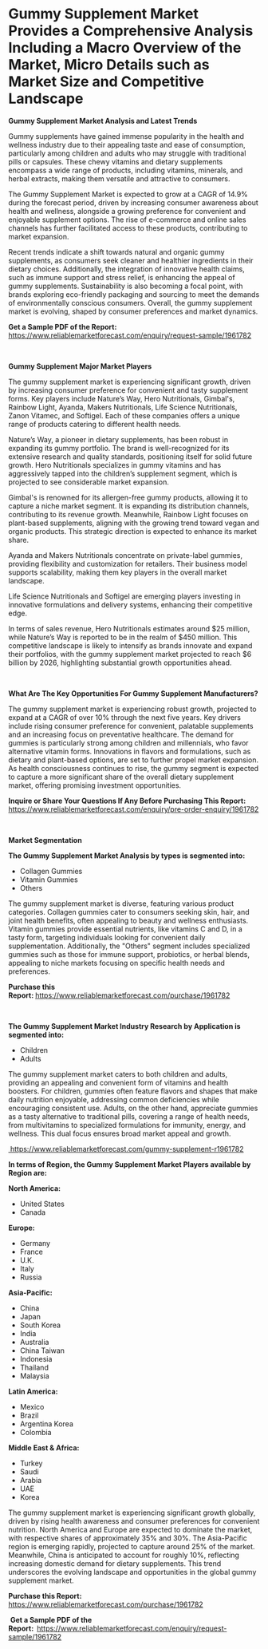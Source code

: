 <p><h1>Gummy Supplement Market Provides a Comprehensive Analysis Including a Macro Overview of the Market, Micro Details such as Market Size and Competitive Landscape</h1></p><p><strong>Gummy Supplement Market Analysis and Latest Trends</strong></p>
<p><p>Gummy supplements have gained immense popularity in the health and wellness industry due to their appealing taste and ease of consumption, particularly among children and adults who may struggle with traditional pills or capsules. These chewy vitamins and dietary supplements encompass a wide range of products, including vitamins, minerals, and herbal extracts, making them versatile and attractive to consumers.</p><p>The Gummy Supplement Market is expected to grow at a CAGR of 14.9% during the forecast period, driven by increasing consumer awareness about health and wellness, alongside a growing preference for convenient and enjoyable supplement options. The rise of e-commerce and online sales channels has further facilitated access to these products, contributing to market expansion.</p><p>Recent trends indicate a shift towards natural and organic gummy supplements, as consumers seek cleaner and healthier ingredients in their dietary choices. Additionally, the integration of innovative health claims, such as immune support and stress relief, is enhancing the appeal of gummy supplements. Sustainability is also becoming a focal point, with brands exploring eco-friendly packaging and sourcing to meet the demands of environmentally conscious consumers. Overall, the gummy supplement market is evolving, shaped by consumer preferences and market dynamics.</p></p>
<p><strong>Get a Sample PDF of the Report:&nbsp;</strong> <a href="https://www.reliablemarketforecast.com/enquiry/request-sample/1961782?utm_campaign=2796&utm_medium=2&utm_source=Github&utm_content=ia&utm_term=19042025&utm_id=gummy-supplement">https://www.reliablemarketforecast.com/enquiry/request-sample/1961782</a></p>
<p>&nbsp;</p>
<p><strong>Gummy Supplement Major Market Players</strong></p>
<p><p>The gummy supplement market is experiencing significant growth, driven by increasing consumer preference for convenient and tasty supplement forms. Key players include Nature’s Way, Hero Nutritionals, Gimbal's, Rainbow Light, Ayanda, Makers Nutritionals, Life Science Nutritionals, Zanon Vitamec, and Softigel. Each of these companies offers a unique range of products catering to different health needs.</p><p>Nature’s Way, a pioneer in dietary supplements, has been robust in expanding its gummy portfolio. The brand is well-recognized for its extensive research and quality standards, positioning itself for solid future growth. Hero Nutritionals specializes in gummy vitamins and has aggressively tapped into the children’s supplement segment, which is projected to see considerable market expansion.</p><p>Gimbal's is renowned for its allergen-free gummy products, allowing it to capture a niche market segment. It is expanding its distribution channels, contributing to its revenue growth. Meanwhile, Rainbow Light focuses on plant-based supplements, aligning with the growing trend toward vegan and organic products. This strategic direction is expected to enhance its market share.</p><p>Ayanda and Makers Nutritionals concentrate on private-label gummies, providing flexibility and customization for retailers. Their business model supports scalability, making them key players in the overall market landscape.</p><p>Life Science Nutritionals and Softigel are emerging players investing in innovative formulations and delivery systems, enhancing their competitive edge.</p><p>In terms of sales revenue, Hero Nutritionals estimates around $25 million, while Nature’s Way is reported to be in the realm of $450 million. This competitive landscape is likely to intensify as brands innovate and expand their portfolios, with the gummy supplement market projected to reach $6 billion by 2026, highlighting substantial growth opportunities ahead.</p></p>
<p>&nbsp;</p>
<p><strong>What Are The Key Opportunities For Gummy Supplement Manufacturers?</strong></p>
<p><p>The gummy supplement market is experiencing robust growth, projected to expand at a CAGR of over 10% through the next five years. Key drivers include rising consumer preference for convenient, palatable supplements and an increasing focus on preventative healthcare. The demand for gummies is particularly strong among children and millennials, who favor alternative vitamin forms. Innovations in flavors and formulations, such as dietary and plant-based options, are set to further propel market expansion. As health consciousness continues to rise, the gummy segment is expected to capture a more significant share of the overall dietary supplement market, offering promising investment opportunities.</p></p>
<p><strong>Inquire or Share Your Questions If Any Before Purchasing This Report:</strong> <a href="https://www.reliablemarketforecast.com/enquiry/pre-order-enquiry/1961782?utm_campaign=2796&utm_medium=2&utm_source=Github&utm_content=ia&utm_term=19042025&utm_id=gummy-supplement">https://www.reliablemarketforecast.com/enquiry/pre-order-enquiry/1961782</a></p>
<p>&nbsp;</p>
<p><strong>Market Segmentation</strong></p>
<p><strong>The Gummy Supplement Market Analysis by types is segmented into:</strong></p>
<p><ul><li>Collagen Gummies</li><li>Vitamin Gummies</li><li>Others</li></ul></p>
<p><p>The gummy supplement market is diverse, featuring various product categories. Collagen gummies cater to consumers seeking skin, hair, and joint health benefits, often appealing to beauty and wellness enthusiasts. Vitamin gummies provide essential nutrients, like vitamins C and D, in a tasty form, targeting individuals looking for convenient daily supplementation. Additionally, the "Others" segment includes specialized gummies such as those for immune support, probiotics, or herbal blends, appealing to niche markets focusing on specific health needs and preferences.</p></p>
<p><strong>Purchase this Report:&nbsp;</strong><a href="https://www.reliablemarketforecast.com/purchase/1961782?utm_campaign=2796&utm_medium=2&utm_source=Github&utm_content=ia&utm_term=19042025&utm_id=gummy-supplement">https://www.reliablemarketforecast.com/purchase/1961782</a></p>
<p>&nbsp;</p>
<p><strong>The Gummy Supplement Market Industry Research by Application is segmented into:</strong></p>
<p><ul><li>Children</li><li>Adults</li></ul></p>
<p><p>The gummy supplement market caters to both children and adults, providing an appealing and convenient form of vitamins and health boosters. For children, gummies often feature flavors and shapes that make daily nutrition enjoyable, addressing common deficiencies while encouraging consistent use. Adults, on the other hand, appreciate gummies as a tasty alternative to traditional pills, covering a range of health needs, from multivitamins to specialized formulations for immunity, energy, and wellness. This dual focus ensures broad market appeal and growth.</p></p>
<p><a href="https://www.reliablemarketforecast.com/gummy-supplement-r1961782?utm_campaign=2796&utm_medium=2&utm_source=Github&utm_content=ia&utm_term=19042025&utm_id=gummy-supplement">&nbsp;https://www.reliablemarketforecast.com/gummy-supplement-r1961782</a></p>
<p><strong>In terms of Region, the Gummy Supplement Market Players available by Region are:</strong></p>
<p>
    <p> <strong> North America: </strong>
        <ul>
            <li>United States</li>
            <li>Canada</li>
        </ul>
        </p> 
    <p> <strong> Europe: </strong>
        <ul>
            <li>Germany</li>
            <li>France</li>
            <li>U.K.</li>
            <li>Italy</li>
            <li>Russia</li>
        </ul>
        </p> 
    <p> <strong> Asia-Pacific: </strong>
        <ul>
            <li>China</li>
            <li>Japan</li>
            <li>South Korea</li>
            <li>India</li>
            <li>Australia</li>
            <li>China Taiwan</li>
            <li>Indonesia</li>
            <li>Thailand</li>
            <li>Malaysia</li>
        </ul>
        </p> 
    <p> <strong> Latin America: </strong>
        <ul>
            <li>Mexico</li>
            <li>Brazil</li>
            <li>Argentina Korea</li>
            <li>Colombia</li>
        </ul>
        </p> 
    <p> <strong> Middle East & Africa: </strong>
        <ul>
            <li>Turkey</li>
            <li>Saudi</li>
            <li>Arabia</li>
            <li>UAE</li>
            <li>Korea</li>
        </ul>
    </p>
    </p>
<p><p>The gummy supplement market is experiencing significant growth globally, driven by rising health awareness and consumer preferences for convenient nutrition. North America and Europe are expected to dominate the market, with respective shares of approximately 35% and 30%. The Asia-Pacific region is emerging rapidly, projected to capture around 25% of the market. Meanwhile, China is anticipated to account for roughly 10%, reflecting increasing domestic demand for dietary supplements. This trend underscores the evolving landscape and opportunities in the global gummy supplement market.</p></p>
<p><strong>Purchase this Report: </strong><a href="https://www.reliablemarketforecast.com/purchase/1961782?utm_campaign=2796&utm_medium=2&utm_source=Github&utm_content=ia&utm_term=19042025&utm_id=gummy-supplement">https://www.reliablemarketforecast.com/purchase/1961782</a></p>
<p>&nbsp;<strong>Get a Sample PDF of the Report:&nbsp;&nbsp;</strong><a href="https://www.reliablemarketforecast.com/enquiry/request-sample/1961782?utm_campaign=2796&utm_medium=2&utm_source=Github&utm_content=ia&utm_term=19042025&utm_id=gummy-supplement">https://www.reliablemarketforecast.com/enquiry/request-sample/1961782</a></p>
<p><strong></strong></p>
<p><p></p><p></p><p></p></p>